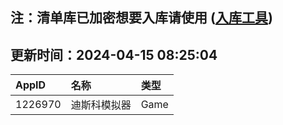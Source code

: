 ## 注：清单库已加密想要入库请使用 ([入库工具](https://github.com/BlankTMing/ManifestAutoUpdate/releases))

## 更新时间：2024-04-15 08:25:04
| AppID | 名称 | 类型  |
| :-------------------- | :----------------------------- | :----------- |
| 1226970 | 迪斯科模拟器| Game |
